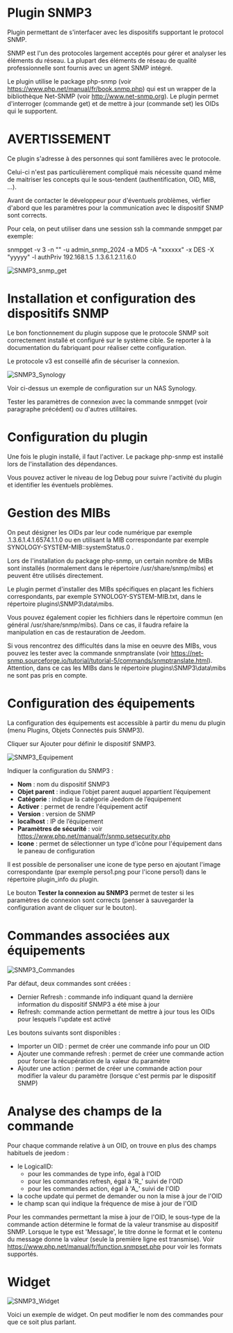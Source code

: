  # Plugin SNMP3

Plugin permettant de s'interfacer avec les dispositifs supportant le protocol SNMP. 

SNMP est l'un des protocoles largement acceptés pour gérer et analyser les éléments du réseau. La plupart des éléments de réseau de qualité professionnelle sont fournis avec un agent SNMP intégré.

Le plugin utilise le package php-snmp (voir <https://www.php.net/manual/fr/book.snmp.php>) qui est un wrapper de la bibliothèque Net-SNMP (voir <http://www.net-snmp.org>). Le plugin permet d'interroger (commande get) et de mettre à jour (commande set) les OIDs qui le supportent.

 # AVERTISSEMENT

Ce plugin s'adresse à des personnes qui sont familières avec le protocole. 

Celui-ci n'est pas particulièrement compliqué mais nécessite quand même de maitriser les concepts qui le sous-tendent (authentification, OID, MIB, ...).

Avant de contacter le développeur pour d'éventuels problèmes, vérfier d'abord que les paramètres pour la communication avec le dispositif SNMP sont corrects.

Pour cela, on peut utiliser dans une session ssh la commande snmpget par exemple:

 snmpget -v 3 -n "" -u admin_snmp_2024 -a MD5 -A "xxxxxx" -x DES -X "yyyyy" -l authPriv 192.168.1.5 .1.3.6.1.2.1.1.6.0

![SNMP3_snmp_get](../images/SNMP3_snmp_get.png)

# Installation et configuration des dispositifs SNMP

Le bon fonctionnement du plugin suppose que le protocole SNMP soit correctement installé et configuré sur le système cible. Se reporter à la documentation du fabriquant pour réaliser cette configuration.

Le protocole v3 est conseillé afin de sécuriser la connexion.

![SNMP3_Synology](../images/SNMP3_Synology.png)

Voir ci-dessus un exemple de configuration sur un NAS Synology. 

Tester les paramètres de connexion avec la commande snmpget (voir paragraphe précédent) ou d'autres utilitaires. 

# Configuration du plugin

Une fois le plugin installé, il faut l'activer. Le package php-snmp est installé lors de l'installation des dépendances.

Vous pouvez activer le niveau de log Debug pour suivre l'activité du plugin et identifier les éventuels problèmes.

# Gestion des MIBs

On peut désigner les OIDs par leur code numérique par exemple .1.3.6.1.4.1.6574.1.1.0 ou en utilisant la MIB correspondante par exemple SYNOLOGY-SYSTEM-MIB::systemStatus.0 .

Lors de l'installation du package php-snmp, un certain nombre de MIBs sont installés (normalement dans le répertoire /usr/share/snmp/mibs) et peuvent être utilisés directement.

Le plugin permet d'installer des MIBs spécifiques en plaçant les fichiers correspondants, par exemple SYNOLOGY-SYSTEM-MIB.txt, dans le répertoire plugins\SNMP3\data\mibs. 

Vous pouvez également copier les fichhiers dans le répertoire commun (en général /usr/share/snmp/mibs). Dans ce cas, il faudra refaire la manipulation en cas de restauration de Jeedom.

Si vous rencontrez des difficultés dans la mise en oeuvre des MIBs, vous pouvez les tester avec la commande snmptranslate (voir <https://net-snmp.sourceforge.io/tutorial/tutorial-5/commands/snmptranslate.html>). Attention, dans ce cas les MIBs dans le répertoire plugins\SNMP3\data\mibs ne sont pas pris en compte. 

# Configuration des équipements

La configuration des équipements est accessible à partir du menu du plugin (menu Plugins, Objets Connectés puis SNMP3). 

Cliquer sur Ajouter pour définir le dispositif SNMP3.

![SNMP3_Equipement](../images/SNMP3_Equipement.png)

Indiquer la configuration du SNMP3 :

-   **Nom** : nom du dispositif SNMP3
-   **Objet parent** : indique l’objet parent auquel appartient l’équipement
-   **Catégorie** : indique la catégorie Jeedom de l’équipement
-   **Activer** : permet de rendre l'équipement actif
-   **Version** : version de SNMP
-   **localhost** : IP de l’équipement
-   **Paramètres de sécurité** : voir <https://www.php.net/manual/fr/snmp.setsecurity.php>
-   **Icone** : permet de sélectionner un type d'icône pour l'équipement dans le paneau de configuration

Il est possible de personaliser une icone de type perso en ajoutant l'image correspondante (par exemple perso1.png pour l'icone perso1) dans le répertoire plugin_info du plugin.

Le bouton **Tester la connexion au SNMP3** permet de tester si les paramètres de connexion sont corrects (penser à sauvegarder la configuration avant de cliquer sur le bouton).

# Commandes associées aux équipements

![SNMP3_Commandes](../images/SNMP3_Commandes.png)

Par défaut, deux commandes sont créées :

- Dernier Refresh : commande info indiquant quand la dernière information du dispositif SNMP3 a été mise à jour
- Refresh: commande action permettant de mettre à jour tous les OIDs pour lesquels l'update est activé

Les boutons suivants sont disponibles :

- Importer un OID : permet de créer une commande info pour un OID
- Ajouter une commande refresh : permet de créer une commande action pour forcer la récupération de la valeur du paramètre
- Ajouter une action : permet de créer une commande action pour modifier la valeur du paramètre (lorsque c'est permis par le dispositif SNMP)

# Analyse des champs de la commande

Pour chaque commande relative à un OID, on trouve en plus des champs habituels de jeedom :

- le LogicalID: 
  - pour les commandes de type info, égal à l'OID
  - pour les commandes refresh, égal à 'R_' suivi de l'OID
  - pour les commandes action, égal à 'A_' suivi de l'OID
- la coche update qui permet de demander ou non la mise à jour de l'OID
- le champ scan qui indique la fréquence de mise à jour de l'OID

Pour les commandes permettant la mise à jour de l'OID, le sous-type de la commande action détermine le format de la valeur transmise au dispositif SNMP. Lorsque le type est 'Message', le titre donne le format et le contenu du message donne la valeur (seule la première ligne est transmise). Voir <https://www.php.net/manual/fr/function.snmpset.php> pour voir les formats supportés.

# Widget

![SNMP3_Widget](../images/SNMP3_Widget.png)

Voici un exemple de widget. On peut modifier le nom des commandes pour que ce soit plus parlant. 
